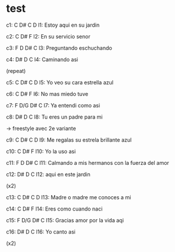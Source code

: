 ---
---

# test

c1:   C     D#    C     D
l1: Estoy aqui en su jardin

c2: C         D#     F
l2: En su servicio senor

c3: F     D     D#   C
l3: Preguntando eschuchando

c4: D#  D      C
l4: Caminando asi

(repeat)

c5:    C      D#     C       D
l5: Yo veo su cara estrella azul

c6: C        D#    F
l6: No mas miedo tuve

c7: F       D/G     D#    C
l7: Ya entendi    como asi

c8:    D#      D          C
l8: Tu eres un padre para mi

-> freestyle avec 2e variante

c9:      C          D#       C       D
l9: Me regalas su estrela brillante azul

c10: C     D#   F
l10: Yo la uso asi

c11:    F              D            D#          C
l11: Calmando a mis hermanos con la fuerza del amor

c12:   D#    D        C
l12: aqui en este jardin

(x2)

c13: C       D#         C       D
l13: Madre o madre me conoces a mi

c14: C          D#       F
l14: Eres como cuando naci

c15: F       D/G         D#    C
l15: Gracias amor por la vida aqi

c16:    D#  D  C
l16: Yo canto asi

(x2)